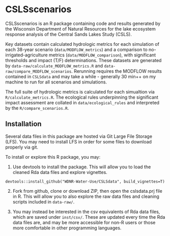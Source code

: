 # CSLSscenarios

CSLSscenarios is an R package containing code and results generated by the
Wisconsin Department of Natural Resources for the lake ecosystem response
analysis of the Central Sands Lakes Study (CSLS).

Key datasets contain calculated hydrologic metrics for each simulation of each
38-year scenario (`data/MODFLOW_metrics`) and a comparison to
no-irrigated-agriculture metrics (`data/MODFLOW_comparison`), with significant
thresholds and impact (T/F) determinations. These datasets are generated by
`data-raw/calculate_MODFLOW_metrics.R` and `data-raw/compare_MODFLOW_scenarios`.
Rerunning requires the MODFLOW results contained in `CSLSdata` and may take a
while - generally 30 min++ on my machine to run for all scenarios and
simulations.

The full suite of hydrologic metrics is calculated for each simualtion via
`R/calculate_metrics.R`. The ecological rules underpinning the significant
impact assessment are collated in `data/ecological_rules` and interpreted by the
`R/compare_scenarios.R`.

## Installation

Several data files in this package are hosted via Git Large File Storage (LFS).
You may need to install LFS in order for some files to download properly via
git.

To install or explore this R package, you may:

  1. Use devtools to install the package. This will allow you to load the 
  cleaned Rda data files and explore vignettes.  
  ```
  devtools::install_github("WDNR-Water-Use/CSLSdata", build_vignettes=T)
  ```
  
  2. Fork from github, clone or download ZIP, then open the cslsdata.prj file in 
  R. This will allow you to also explore the raw data files and cleaning scripts
  included in `data-raw/`.

  3. You may instead be interested in the csv equivalents of Rda data files,
  which are saved under `inst/csv/`. These are updated every time the Rda data
  files are, and may be more accessible for non-R users or those more
  comfortable in other programming languages.
